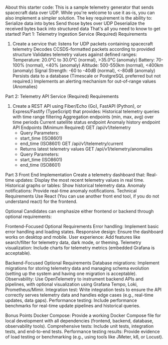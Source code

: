 About this starter code:
This is a sample telemetry generator that sends spacecraft data over UDP. While you're
welcome to use it as-is, you can also implement a simpler solution. The key
requirement is the ability to:
Serialize data into bytes
Send those bytes over UDP
Deserialize the received bytes back into structured data
That's all you need to know to get started!
Part 1: Telemetry Ingestion Service (Required)
Requirements
1. Create a service that:
   listens for UDP packets containing spacecraft telemetry
   Decodes CCSDS-formatted packets according to provided structure
   Validates telemetry values against defined ranges:
   Temperature: 20.0°C to 30.0°C (normal), >35.0°C (anomaly)
   Battery: 70-100% (normal), <40% (anomaly)
   Altitude: 500-550km (normal), <400km (anomaly)
   Signal Strength: -60 to -40dB (normal), <-80dB (anomaly)
   Persists data to a database (Timescale or PostgreSQL preferred but not
   required.)
   Implements an alerting mechanism for out-of-range values (Anomalies)
   
Part 2: Telemetry API Service (Required)
Requirements
1. Create a REST API using Fiber/Echo (Go), FastAPI (Python), or Express/Fastify
   (TypeScript) that provides:
   Historical telemetry queries with time range filtering
   Aggregation endpoints (min, max, avg) over time periods
   Current satellite status endpoint
   Anomaly history endpoint
API Endpoints (Minimum Required)
  GET /api/v1/telemetry
    - Query Parameters:
    - start_time (ISO8601)
    - end_time (ISO8601)
  GET /api/v1/telemetry/current
    - Returns latest telemetry values
  GET /api/v1/telemetry/anomalies
    - Query Parameters:
    - start_time (ISO8601)
    - end_time (ISO8601)

Part 3 Front End Implementation
Create a telemetry dashboard that:
Real-time updates: Display the most recent telemetry values in real time.
Historical graphs or tables: Show historical telemetry data.
Anomaly notifications: Provide real-time anomaly notifications.
Technical Requirements
Use React (You can use another front end tool, if you do not understand react)
for the frontend.

Optional
Candidates can emphasize either frontend or backend through optional requirements:

Frontend-Focused Optional Requirements
Error handling: Implement basic error handling and loading states.
Responsive design: Ensure the dashboard works on desktop and mobile.
User experience: Add features like search/filter for telemetry data, dark mode,
or theming.
Telemetry visualization: Include charts for telemetry metrics (embedded Grafana
is acceptable).

Backend-Focused Optional Requirements
Database migrations: Implement migrations for storing telemetry data and
managing schema evolution (setting up the system and having one migration is
acceptable).
Observability: Use OpenTelemetry to instrument backend APIs and pipelines, with
optional visualization using Grafana Tempo, Loki, Prometheus/Mimir.
Integration test: Write integration tests to ensure the API correctly serves
telemetry data and handles edge cases (e.g., real-time updates, data gaps).
Performance testing: Include performance benchmarks for real-time update
pipelines and historical queries.

Bonus Points
Docker Compose: Provide a working Docker Compose file for local development
with all dependencies (frontend, backend, database, observability tools).
Comprehensive tests: Include unit tests, integration tests, and end-to-end
tests.
Performance testing results: Provide evidence of load testing or benchmarking
(e.g., using tools like JMeter, k6, or Locust).
